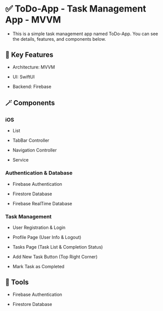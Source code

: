 # ✅ ToDo-App - Task Management App - MVVM

- This is a simple task management app named ToDo-App. You can see the details, features, and components below.

## 🔩 Key Features

- Architecture: MVVM

- UI: SwiftUI

- Backend: Firebase

## 🪄 Components

### iOS

- List

- TabBar Controller

- Navigation Controller

- Service

### Authentication & Database

- Firebase Authentication

- Firestore Database

- Firebase RealTime Database

### Task Management

- User Registration & Login

- Profile Page (User Info & Logout)

- Tasks Page (Task List & Completion Status)

- Add New Task Button (Top Right Corner)

- Mark Task as Completed

## 🔨 Tools

- Firebase Authentication

- Firestore Database
